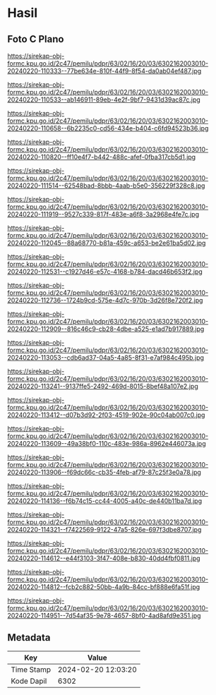 # Hasil

## Foto C Plano

https://sirekap-obj-formc.kpu.go.id/2c47/pemilu/pdpr/63/02/16/20/03/6302162003010-20240220-110333--77be634e-810f-44f9-8f54-da0ab04ef487.jpg

https://sirekap-obj-formc.kpu.go.id/2c47/pemilu/pdpr/63/02/16/20/03/6302162003010-20240220-110533--ab146911-89eb-4e2f-9bf7-9431d39ac87c.jpg

https://sirekap-obj-formc.kpu.go.id/2c47/pemilu/pdpr/63/02/16/20/03/6302162003010-20240220-110658--6b2235c0-cd56-434e-b404-c6fd94523b36.jpg

https://sirekap-obj-formc.kpu.go.id/2c47/pemilu/pdpr/63/02/16/20/03/6302162003010-20240220-110820--ff10e4f7-b442-488c-afef-0fba317cb5d1.jpg

https://sirekap-obj-formc.kpu.go.id/2c47/pemilu/pdpr/63/02/16/20/03/6302162003010-20240220-111514--62548bad-8bbb-4aab-b5e0-356229f328c8.jpg

https://sirekap-obj-formc.kpu.go.id/2c47/pemilu/pdpr/63/02/16/20/03/6302162003010-20240220-111919--9527c339-817f-483e-a6f8-3a2968e4fe7c.jpg

https://sirekap-obj-formc.kpu.go.id/2c47/pemilu/pdpr/63/02/16/20/03/6302162003010-20240220-112045--88a68770-b81a-459c-a653-be2e61ba5d02.jpg

https://sirekap-obj-formc.kpu.go.id/2c47/pemilu/pdpr/63/02/16/20/03/6302162003010-20240220-112531--c1927d46-e57c-4168-b784-dacd46b653f2.jpg

https://sirekap-obj-formc.kpu.go.id/2c47/pemilu/pdpr/63/02/16/20/03/6302162003010-20240220-112736--1724b9cd-575e-4d7c-970b-3d26f8e720f2.jpg

https://sirekap-obj-formc.kpu.go.id/2c47/pemilu/pdpr/63/02/16/20/03/6302162003010-20240220-112909--816c46c9-cb28-4dbe-a525-e1ad7b917889.jpg

https://sirekap-obj-formc.kpu.go.id/2c47/pemilu/pdpr/63/02/16/20/03/6302162003010-20240220-113053--cdb6ad37-04a5-4a85-8f31-e7af984c495b.jpg

https://sirekap-obj-formc.kpu.go.id/2c47/pemilu/pdpr/63/02/16/20/03/6302162003010-20240220-113241--9137ffe5-2492-469d-8015-8bef48a107e2.jpg

https://sirekap-obj-formc.kpu.go.id/2c47/pemilu/pdpr/63/02/16/20/03/6302162003010-20240220-113412--d07b3d92-2f03-4519-902e-90c04ab007c0.jpg

https://sirekap-obj-formc.kpu.go.id/2c47/pemilu/pdpr/63/02/16/20/03/6302162003010-20240220-113609--49a38bf0-110c-483e-986a-8962e446073a.jpg

https://sirekap-obj-formc.kpu.go.id/2c47/pemilu/pdpr/63/02/16/20/03/6302162003010-20240220-113906--f69dc66c-cb35-4feb-af79-87c25f3e0a78.jpg

https://sirekap-obj-formc.kpu.go.id/2c47/pemilu/pdpr/63/02/16/20/03/6302162003010-20240220-114136--f6b74c15-cc44-4005-a40c-de440b11ba7d.jpg

https://sirekap-obj-formc.kpu.go.id/2c47/pemilu/pdpr/63/02/16/20/03/6302162003010-20240220-114321--f7422569-9122-47a5-826e-697f3dbe8707.jpg

https://sirekap-obj-formc.kpu.go.id/2c47/pemilu/pdpr/63/02/16/20/03/6302162003010-20240220-114612--e44f3103-3f47-408e-b830-40dd4fbf0811.jpg

https://sirekap-obj-formc.kpu.go.id/2c47/pemilu/pdpr/63/02/16/20/03/6302162003010-20240220-114812--fcb2c882-50bb-4a9b-84cc-bf888e6fa51f.jpg

https://sirekap-obj-formc.kpu.go.id/2c47/pemilu/pdpr/63/02/16/20/03/6302162003010-20240220-114951--7d54af35-9e78-4657-8bf0-4ad8afd9e351.jpg


## Metadata

| Key        | Value               |
| ---------- | ------------------- |
| Time Stamp | 2024-02-20 12:03:20 |
| Kode Dapil | 6302                |



